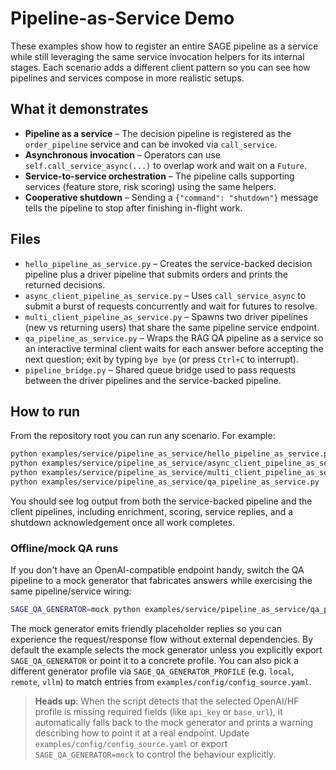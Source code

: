 # Pipeline-as-Service Demo

These examples show how to register an entire SAGE pipeline as a service while still leveraging the
same service invocation helpers for its internal stages. Each scenario adds a different client
pattern so you can see how pipelines and services compose in more realistic setups.

## What it demonstrates

- **Pipeline as a service** – The decision pipeline is registered as the `order_pipeline` service
  and can be invoked via `call_service`.
- **Asynchronous invocation** – Operators can use `self.call_service_async(...)` to overlap work and
  wait on a `Future`.
- **Service-to-service orchestration** – The pipeline calls supporting services (feature store, risk
  scoring) using the same helpers.
- **Cooperative shutdown** – Sending a `{"command": "shutdown"}` message tells the pipeline to stop
  after finishing in-flight work.

## Files

- `hello_pipeline_as_service.py` – Creates the service-backed decision pipeline plus a driver
  pipeline that submits orders and prints the returned decisions.
- `async_client_pipeline_as_service.py` – Uses `call_service_async` to submit a burst of requests
  concurrently and wait for futures to resolve.
- `multi_client_pipeline_as_service.py` – Spawns two driver pipelines (new vs returning users) that
  share the same pipeline service endpoint.
- `qa_pipeline_as_service.py` – Wraps the RAG QA pipeline as a service so an interactive terminal
  client waits for each answer before accepting the next question; exit by typing `bye bye` (or
  press `Ctrl+C` to interrupt).
- `pipeline_bridge.py` – Shared queue bridge used to pass requests between the driver pipelines and
  the service-backed pipeline.

## How to run

From the repository root you can run any scenario. For example:

```bash
python examples/service/pipeline_as_service/hello_pipeline_as_service.py
python examples/service/pipeline_as_service/async_client_pipeline_as_service.py
python examples/service/pipeline_as_service/multi_client_pipeline_as_service.py
python examples/service/pipeline_as_service/qa_pipeline_as_service.py
```

You should see log output from both the service-backed pipeline and the client pipelines, including
enrichment, scoring, service replies, and a shutdown acknowledgement once all work completes.

### Offline/mock QA runs

If you don't have an OpenAI-compatible endpoint handy, switch the QA pipeline to a mock generator
that fabricates answers while exercising the same pipeline/service wiring:

```bash
SAGE_QA_GENERATOR=mock python examples/service/pipeline_as_service/qa_pipeline_as_service.py
```

The mock generator emits friendly placeholder replies so you can experience the request/response
flow without external dependencies. By default the example selects the mock generator unless you
explicitly export `SAGE_QA_GENERATOR` or point it to a concrete profile. You can also pick a
different generator profile via `SAGE_QA_GENERATOR_PROFILE` (e.g. `local`, `remote`, `vllm`) to
match entries from `examples/config/config_source.yaml`.

> **Heads up**: When the script detects that the selected OpenAI/HF profile is missing required
> fields (like `api_key` or `base_url`), it automatically falls back to the mock generator and
> prints a warning describing how to point it at a real endpoint. Update
> `examples/config/config_source.yaml` or export `SAGE_QA_GENERATOR=mock` to control the behaviour
> explicitly.
